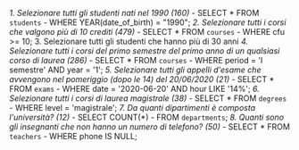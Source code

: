 *1. Selezionare tutti gli studenti nati nel 1990 (160)*
    - SELECT * FROM `students`
    - WHERE YEAR(date_of_birth) = "1990";
*2. Selezionare tutti i corsi che valgono più di 10 crediti (479)*
    - SELECT * FROM `courses`
    - WHERE cfu >= 10;
3. Selezionare tutti gli studenti che hanno più di 30 anni
*4. Selezionare tutti i corsi del primo semestre del primo anno di un qualsiasi corso di laurea (286)*
    - SELECT * FROM `courses`
    - WHERE period = 'I semestre' AND year = '1';
*5. Selezionare tutti gli appelli d'esame che avvengono nel pomeriggio (dopo le 14) del 20/06/2020 (21)*
    - SELECT * FROM `exams`
    - WHERE date = '2020-06-20' AND hour LIKE '14%';
*6. Selezionare tutti i corsi di laurea magistrale (38)*
    - SELECT * FROM `degrees`
    - WHERE level = 'magistrale';
*7. Da quanti dipartimenti è composta l'università? (12)*
    - SELECT COUNT(*) 
    - FROM `departments`;
*8. Quanti sono gli insegnanti che non hanno un numero di telefono? (50)*
    - SELECT * FROM `teachers`
    - WHERE phone IS NULL;